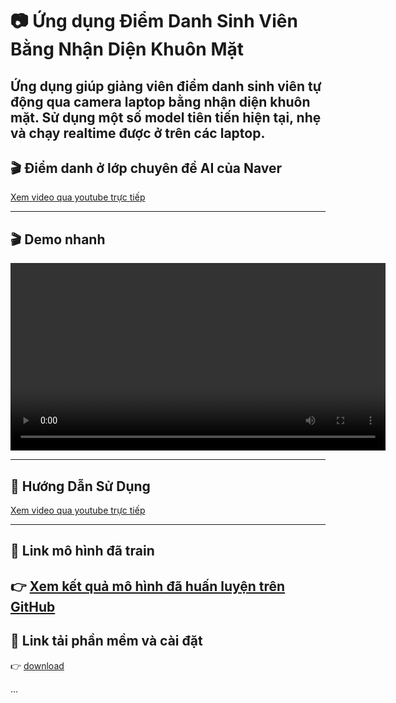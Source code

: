 # 📷 Ứng dụng Điểm Danh Sinh Viên Bằng Nhận Diện Khuôn Mặt

Ứng dụng giúp giảng viên điểm danh sinh viên tự động qua camera laptop bằng nhận diện khuôn mặt. Sử dụng một số model tiên tiến hiện tại, nhẹ và chạy realtime được ở trên các laptop.
---

## 🎬 Điểm danh ở lớp chuyên đề AI của Naver 

[Xem video qua youtube trực tiếp](https://www.youtube.com/watch?v=QMc43knlL_Q)

---

## 🎬 Demo nhanh

<video width="600" controls>
  <source src="demo_nhanh.mp4" type="video/mp4">
  Trình duyệt của bạn không hỗ trợ thẻ video.
</video>

---

## 📖 Hướng Dẫn Sử Dụng

[Xem video qua youtube trực tiếp](https://www.youtube.com/watch?v=Gz43lrdEPEk)

---

## 🧠 Link mô hình đã train

👉 [Xem kết quả mô hình đã huấn luyện trên GitHub](https://github.com/namkuner/Distributed_GhostFaceNet_Train_on_Glint360k)
---

## 🧠 Link tải phần mềm và cài đặt

👉 [download](https://drive.google.com/file/d/1KXzdPSi0JuuI-WpjziLvGTwqjGK138yA/view?usp=sharing)

...


